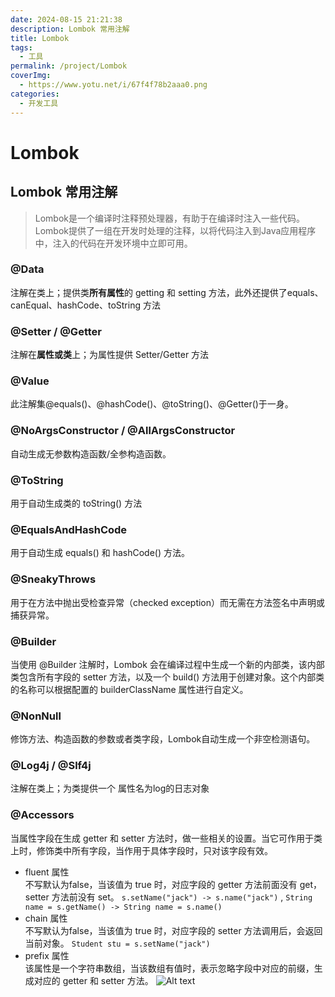 ```yaml
---
date: 2024-08-15 21:21:38
description: Lombok 常用注解
title: Lombok
tags:
  - 工具
permalink: /project/Lombok
coverImg:
  - https://www.yotu.net/i/67f4f78b2aaa0.png
categories:
  - 开发工具
---
```


# Lombok
## Lombok 常用注解
>Lombok是一个编译时注释预处理器，有助于在编译时注入一些代码。Lombok提供了一组在开发时处理的注释，以将代码注入到Java应用程序中，注入的代码在开发环境中立即可用。
### @Data 
  注解在类上；提供类**所有属性**的 getting 和 setting 方法，此外还提供了equals、canEqual、hashCode、toString 方法

### @Setter / @Getter 
  注解在**属性或类**上；为属性提供 Setter/Getter 方法

### @Value 
  此注解集@equals()、@hashCode()、@toString()、@Getter()于一身。
  
### @NoArgsConstructor / @AllArgsConstructor
  自动生成无参数构造函数/全参构造函数。

### @ToString
  用于自动生成类的 toString() 方法

### @EqualsAndHashCode
  用于自动生成 equals() 和 hashCode() 方法。

### @SneakyThrows
  用于在方法中抛出受检查异常（checked exception）而无需在方法签名中声明或捕获异常。

### @Builder
  当使用 @Builder 注解时，Lombok 会在编译过程中生成一个新的内部类，该内部类包含所有字段的 setter 方法，以及一个 build() 方法用于创建对象。这个内部类的名称可以根据配置的 builderClassName 属性进行自定义。

### @NonNull 
  修饰方法、构造函数的参数或者类字段，Lombok自动生成一个非空检测语句。

### @Log4j / @Slf4j
  注解在类上；为类提供一个 属性名为log的日志对象

### @Accessors 
  当属性字段在生成 getter 和 setter 方法时，做一些相关的设置。当它可作用于类上时，修饰类中所有字段，当作用于具体字段时，只对该字段有效。
  - fluent 属性\
    不写默认为false，当该值为 true 时，对应字段的 getter 方法前面没有 get，setter 方法前没有 set。
    `s.setName("jack") -> s.name("jack")` , 
    `String name = s.getName() -> String name = s.name()`
  - chain 属性\
    不写默认为false，当该值为 true 时，对应字段的 setter 方法调用后，会返回当前对象。
    `Student stu = s.setName("jack")`
  - prefix 属性\
    该属性是一个字符串数组，当该数组有值时，表示忽略字段中对应的前缀，生成对应的 getter 和 setter 方法。
    ![Alt text](/library/image-3.png)